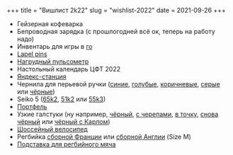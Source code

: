 +++
title = "Вишлист 2k22"
slug = "wishlist-2022"
date = 2021-09-26
+++

* Гейзерная кофеварка
* Бепроводная зарядка (с прошлогодней всё ок, теперь на работу надо)
* Инвентарь для игры в [го](https://ru.wikipedia.org/wiki/%D0%93%D0%BE)
* [Lapel pins](https://friendfunction.ru/shop/znachki-tatu-patchi/)
* [Нагрудный пульсометр](https://www.ozon.ru/context/detail/id/158209289/)
* Настольный календарь ЦФТ 2022
* [Яндекс-станция](https://music.yandex.ru/station)
* Чернила для перьевой ручки ([синие](https://www.ozon.ru/product/chernila-flakon-pierre-cardin-50-ml-sinie-pc332-l16-231668315), [голубые](https://www.ozon.ru/product/chernila-flakon-pierre-cardin-30-ml-sinie-pc332-s14-23166554), [коричневые](https://www.ozon.ru/product/flakon-chernil-city-fantasy-eiffel-murky-brow-50-ml-pierre-cardin-282452267), [серые](https://www.ozon.ru/product/chernila-flakon-pierre-cardin-30-ml-serye-pc332-s9-232867843) или [чёрные](https://www.ozon.ru/product/chernila-flakon-pierre-cardin-50-ml-chernye-pc332-l12-217649067))
* Seiko 5 ([65k2](https://www.seikowatches.com/ru-ru/products/5sports/srpd65k2), [51k2](https://www.seikowatches.com/ru-ru/products/5sports/srpd51k2) или [55k3](https://www.seikowatches.com/ru-ru/products/5sports/srpd55k3))
* [Портфель](https://ashwoodleather.ru/products/portfel_gareth_chestnut_brown)
* Узкие галстуки (ну например, [чёрный](https://www.farfetch.com/ru/shopping/men/saint-laurent--item-15764302.aspx), [с черепами](https://www.farfetch.com/ru/shopping/men/alexander-mcqueen--item-12116710.aspx), [в точку](https://www.farfetch.com/ru/shopping/men/fendi--item-16369312.aspx), [снова чёрный](https://www.farfetch.com/ru/shopping/men/givenchy--item-17012901.aspx) или [чёрный с Карлом](https://www.farfetch.com/ru/shopping/men/karl-lagerfeld--item-17066256.aspx))
* [Шоссейный велосипед](https://www.ozon.ru/product/shosseynyy-velosiped-cube-attain-28-2021-311770743)
* Регбийка [сборной Франции](https://www.lecoqsportif.com/uk-en/e-shop/rugby-ffr-jersey) или [сборной Англии](https://www.lovell-rugby.co.uk/shop/international/england) (Size M)
* [Подставка для регбийного мяча](https://www.ozon.ru/product/podstavka-dlya-regbiynogo-myacha-canterbury-326538499/)
